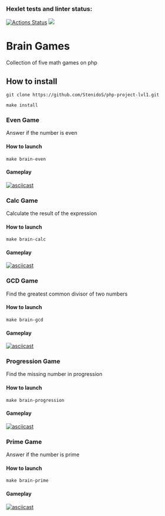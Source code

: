 ### Hexlet tests and linter status:
[![Actions Status](https://github.com/StenidoS/php-project-lvl1/workflows/hexlet-check/badge.svg)](https://github.com/StenidoS/php-project-lvl1/actions)
<a href="https://codeclimate.com/github/StenidoS/php-project-lvl1/maintainability"><img src="https://api.codeclimate.com/v1/badges/789d2a00b81e2db0900d/maintainability" /></a>

# Brain Games
Collection of five math games on php 

## How to install
```
git clone https://github.com/StenidoS/php-project-lvl1.git
```
```
make install
```

### Even Game
Answer if the number is even

#### How to launch
```
make brain-even
```

#### Gameplay 
[![asciicast](https://asciinema.org/a/at4T0uY7cnWJNhv63HiUlQRl4.svg)](https://asciinema.org/a/at4T0uY7cnWJNhv63HiUlQRl4)

### Calc Game
Calculate the result of the expression

#### How to launch
```
make brain-calc
```
#### Gameplay
[![asciicast](https://asciinema.org/a/KfniudRMdjsax4NDDt7NdjX5p.svg)](https://asciinema.org/a/KfniudRMdjsax4NDDt7NdjX5p)

### GCD Game
Find the greatest common divisor of two numbers

#### How to launch
```
make brain-gcd
```
#### Gameplay
[![asciicast](https://asciinema.org/a/s8FaC6w8VYbwPOl7neqWmkQh5.svg)](https://asciinema.org/a/s8FaC6w8VYbwPOl7neqWmkQh5)

### Progression Game
Find the missing number in progression

#### How to launch
```
make brain-progression
```
#### Gameplay
[![asciicast](https://asciinema.org/a/DkjDUisLLH54scdyMyXW5LqyL.svg)](https://asciinema.org/a/DkjDUisLLH54scdyMyXW5LqyL)

### Prime Game
Answer if the number is prime

#### How to launch
```
make brain-prime
```
#### Gameplay
[![asciicast](https://asciinema.org/a/re6hxwNFyYgl9WIPFeYZy2smZ.svg)](https://asciinema.org/a/re6hxwNFyYgl9WIPFeYZy2smZ)